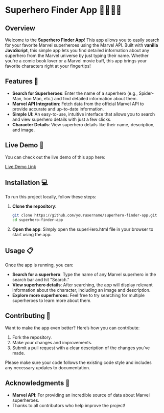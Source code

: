 # Superhero Finder App 🦸‍♂️🦸‍♀️

## Overview
Welcome to the **Superhero Finder App**! This app allows you to easily search for your favorite Marvel superheroes using the Marvel API. Built with **vanilla JavaScript**, this simple app lets you find detailed information about any superhero from the Marvel universe by just typing their name. Whether you're a comic book lover or a Marvel movie buff, this app brings your favorite characters right at your fingertips!

## Features 🌟
- **Search for Superheroes**: Enter the name of a superhero (e.g., Spider-Man, Iron Man, etc.) and find detailed information about them.
- **Marvel API Integration**: Fetch data from the official Marvel API to provide accurate and up-to-date information.
- **Simple UI**: An easy-to-use, intuitive interface that allows you to search and view superhero details with just a few clicks.
- **Character Details**: View superhero details like their name, description, and image.

## Live Demo 🚀
You can check out the live demo of this app here:

[Live Demo Link](#)

## Installation 💻
To run this project locally, follow these steps:

1. **Clone the repository**:
   ```bash
   git clone https://github.com/yourusername/superhero-finder-app.git
   cd superhero-finder-app

2. **Open the app**:
Simply open the superHero.html file in your browser to start using the app.

## Usage 📋
Once the app is running, you can:

- **Search for a superhero**: Type the name of any Marvel superhero in the search bar and hit "Search."
- **View superhero details**: After searching, the app will display relevant information about the character, including an image and description.
- **Explore more superheroes**: Feel free to try searching for multiple superheroes to learn more about them.

## Contributing 🤝
Want to make the app even better? Here’s how you can contribute:

1. Fork the repository.
2. Make your changes and improvements.
3. Submit a pull request with a clear description of the changes you've made.

Please make sure your code follows the existing code style and includes any necessary updates to documentation.



## Acknowledgments 🙌
- **Marvel API**: For providing an incredible source of data about Marvel superheroes.
- Thanks to all contributors who help improve the project!
